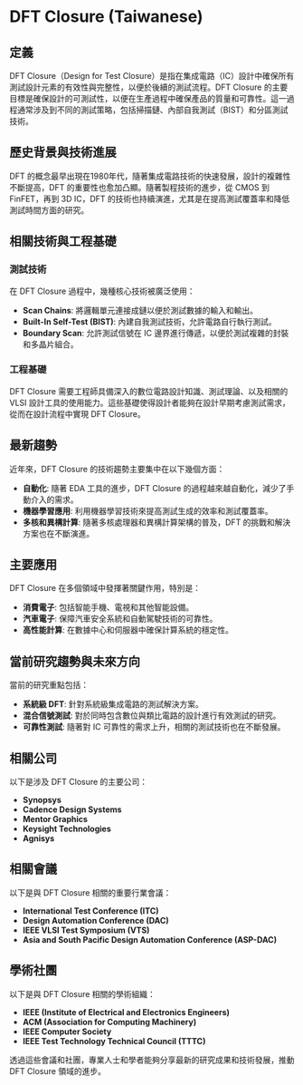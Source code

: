 # DFT Closure (Taiwanese)

## 定義

DFT Closure（Design for Test Closure）是指在集成電路（IC）設計中確保所有測試設計元素的有效性與完整性，以便於後續的測試流程。DFT Closure 的主要目標是確保設計的可測試性，以便在生產過程中確保產品的質量和可靠性。這一過程通常涉及到不同的測試策略，包括掃描鏈、內部自我測試（BIST）和分區測試技術。

## 歷史背景與技術進展

DFT 的概念最早出現在1980年代，隨著集成電路技術的快速發展，設計的複雜性不斷提高，DFT 的重要性也愈加凸顯。隨著製程技術的進步，從 CMOS 到 FinFET，再到 3D IC，DFT 的技術也持續演進，尤其是在提高測試覆蓋率和降低測試時間方面的研究。

## 相關技術與工程基礎

### 測試技術

在 DFT Closure 過程中，幾種核心技術被廣泛使用：

- **Scan Chains**: 將邏輯單元連接成鏈以便於測試數據的輸入和輸出。
- **Built-In Self-Test (BIST)**: 內建自我測試技術，允許電路自行執行測試。
- **Boundary Scan**: 允許測試信號在 IC 邊界進行傳遞，以便於測試複雜的封裝和多晶片組合。

### 工程基礎

DFT Closure 需要工程師具備深入的數位電路設計知識、測試理論、以及相關的 VLSI 設計工具的使用能力。這些基礎使得設計者能夠在設計早期考慮測試需求，從而在設計流程中實現 DFT Closure。

## 最新趨勢

近年來，DFT Closure 的技術趨勢主要集中在以下幾個方面：

- **自動化**: 隨著 EDA 工具的進步，DFT Closure 的過程越來越自動化，減少了手動介入的需求。
- **機器學習應用**: 利用機器學習技術來提高測試生成的效率和測試覆蓋率。
- **多核和異構計算**: 隨著多核處理器和異構計算架構的普及，DFT 的挑戰和解決方案也在不斷演進。

## 主要應用

DFT Closure 在多個領域中發揮著關鍵作用，特別是：

- **消費電子**: 包括智能手機、電視和其他智能設備。
- **汽車電子**: 保障汽車安全系統和自動駕駛技術的可靠性。
- **高性能計算**: 在數據中心和伺服器中確保計算系統的穩定性。

## 當前研究趨勢與未來方向

當前的研究重點包括：

- **系統級 DFT**: 針對系統級集成電路的測試解決方案。
- **混合信號測試**: 對於同時包含數位與類比電路的設計進行有效測試的研究。
- **可靠性測試**: 隨著對 IC 可靠性的需求上升，相關的測試技術也在不斷發展。

## 相關公司

以下是涉及 DFT Closure 的主要公司：

- **Synopsys**
- **Cadence Design Systems**
- **Mentor Graphics**
- **Keysight Technologies**
- **Agnisys**

## 相關會議

以下是與 DFT Closure 相關的重要行業會議：

- **International Test Conference (ITC)**
- **Design Automation Conference (DAC)**
- **IEEE VLSI Test Symposium (VTS)**
- **Asia and South Pacific Design Automation Conference (ASP-DAC)**

## 學術社團

以下是與 DFT Closure 相關的學術組織：

- **IEEE (Institute of Electrical and Electronics Engineers)**
- **ACM (Association for Computing Machinery)**
- **IEEE Computer Society**
- **IEEE Test Technology Technical Council (TTTC)**

透過這些會議和社團，專業人士和學者能夠分享最新的研究成果和技術發展，推動 DFT Closure 領域的進步。